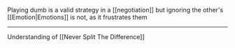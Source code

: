 Playing dumb is a valid strategy in a [[negotiation]] but ignoring the other's [[Emotion|Emotions]] is not, as it frustrates them

---

Understanding of [[Never Split The Difference]]
